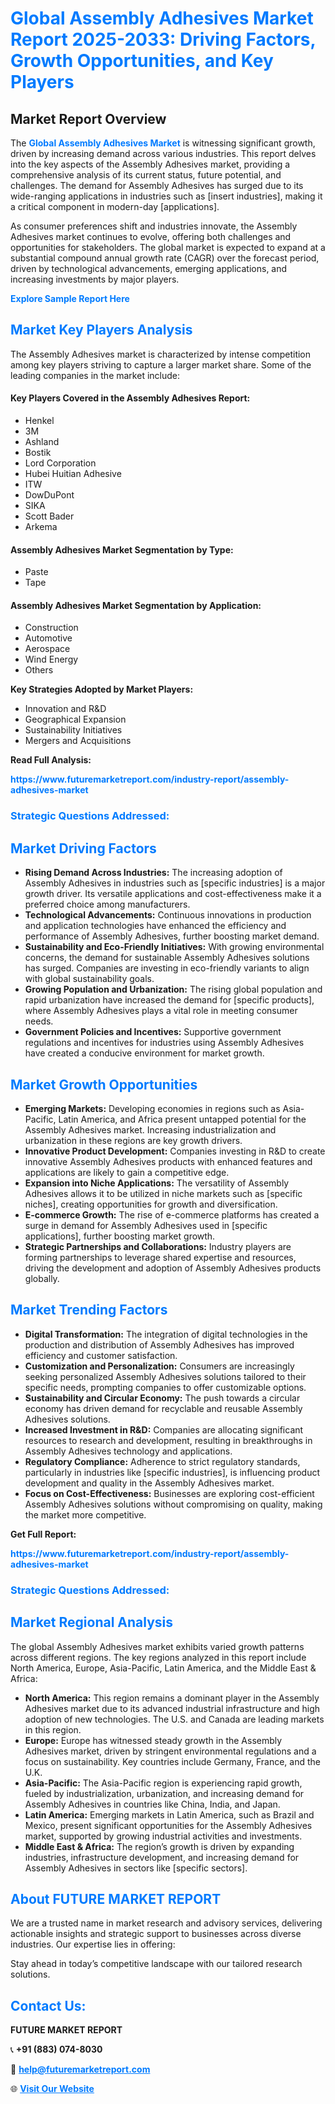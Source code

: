 <h1 style="color: #007BFF;">Global Assembly Adhesives Market Report 2025-2033: Driving Factors, Growth Opportunities, and Key Players</h1>

<section id="overview">
<h2>Market Report Overview</h2>
<p>The <a href="https://www.futuremarketreport.com/industry-report/assembly-adhesives-market" style="color: #007BFF; text-decoration: none;"><strong>Global Assembly Adhesives Market</strong></a> is witnessing significant growth, driven by increasing demand across various industries. This report delves into the key aspects of the Assembly Adhesives market, providing a comprehensive analysis of its current status, future potential, and challenges. The demand for Assembly Adhesives has surged due to its wide-ranging applications in industries such as [insert industries], making it a critical component in modern-day [applications].</p>
<p>As consumer preferences shift and industries innovate, the Assembly Adhesives market continues to evolve, offering both challenges and opportunities for stakeholders. The global market is expected to expand at a substantial compound annual growth rate (CAGR) over the forecast period, driven by technological advancements, emerging applications, and increasing investments by major players.</p>
</section>

<section id="overview">
<p><a href="https://www.futuremarketreport.com/request-sample/reportId=42122" style="color: #007BFF; text-decoration: none;"><strong>Explore Sample Report Here</strong></a></p>
</section>

<section id="key-players">
<h2 style="color: #007BFF;">Market Key Players Analysis</h2>
<p>The Assembly Adhesives market is characterized by intense competition among key players striving to capture a larger market share. Some of the leading companies in the market include:</p>
<h4>Key Players Covered in the Assembly Adhesives Report:</h4>
<ul><li>Henkel</li><li>3M</li><li>Ashland</li><li>Bostik</li><li>Lord Corporation</li><li>Hubei Huitian Adhesive</li><li>ITW</li><li>DowDuPont</li><li>SIKA</li><li>Scott Bader</li><li>Arkema</li></ul>
<h4>Assembly Adhesives Market Segmentation by Type:</h4>
<ul><li>Paste</li><li>Tape</li></ul>

<h4>Assembly Adhesives Market Segmentation by Application:</h4>
<ul><li>Construction</li><li>Automotive</li><li>Aerospace</li><li>Wind Energy</li><li>Others</li></ul>
<p><strong>Key Strategies Adopted by Market Players:</strong></p>
<ul>
<li>Innovation and R&D</li>
<li>Geographical Expansion</li>
<li>Sustainability Initiatives</li>
<li>Mergers and Acquisitions</li>
</ul>
</section>

<section>
<p><strong>Read Full Analysis: </strong></p><a href="https://www.futuremarketreport.com/industry-report/assembly-adhesives-market" style="color: #007BFF; text-decoration: none;"><strong>https://www.futuremarketreport.com/industry-report/assembly-adhesives-market</strong></a>
<h3 style="color: #007BFF;">Strategic Questions Addressed:</h3>
</section>

<section id="driving-factors">
<h2 style="color: #007BFF;">Market Driving Factors</h2>
<ul>
<li><strong>Rising Demand Across Industries:</strong> The increasing adoption of Assembly Adhesives in industries such as [specific industries] is a major growth driver. Its versatile applications and cost-effectiveness make it a preferred choice among manufacturers.</li>
<li><strong>Technological Advancements:</strong> Continuous innovations in production and application technologies have enhanced the efficiency and performance of Assembly Adhesives, further boosting market demand.</li>
<li><strong>Sustainability and Eco-Friendly Initiatives:</strong> With growing environmental concerns, the demand for sustainable Assembly Adhesives solutions has surged. Companies are investing in eco-friendly variants to align with global sustainability goals.</li>
<li><strong>Growing Population and Urbanization:</strong> The rising global population and rapid urbanization have increased the demand for [specific products], where Assembly Adhesives plays a vital role in meeting consumer needs.</li>
<li><strong>Government Policies and Incentives:</strong> Supportive government regulations and incentives for industries using Assembly Adhesives have created a conducive environment for market growth.</li>
</ul>
</section>

<section id="growth-opportunities">
<h2 style="color: #007BFF;">Market Growth Opportunities</h2>
<ul>
<li><strong>Emerging Markets:</strong> Developing economies in regions such as Asia-Pacific, Latin America, and Africa present untapped potential for the Assembly Adhesives market. Increasing industrialization and urbanization in these regions are key growth drivers.</li>
<li><strong>Innovative Product Development:</strong> Companies investing in R&D to create innovative Assembly Adhesives products with enhanced features and applications are likely to gain a competitive edge.</li>
<li><strong>Expansion into Niche Applications:</strong> The versatility of Assembly Adhesives allows it to be utilized in niche markets such as [specific niches], creating opportunities for growth and diversification.</li>
<li><strong>E-commerce Growth:</strong> The rise of e-commerce platforms has created a surge in demand for Assembly Adhesives used in [specific applications], further boosting market growth.</li>
<li><strong>Strategic Partnerships and Collaborations:</strong> Industry players are forming partnerships to leverage shared expertise and resources, driving the development and adoption of Assembly Adhesives products globally.</li>
</ul>
</section>

<section id="trending-factors">
<h2 style="color: #007BFF;">Market Trending Factors</h2>
<ul>
<li><strong>Digital Transformation:</strong> The integration of digital technologies in the production and distribution of Assembly Adhesives has improved efficiency and customer satisfaction.</li>
<li><strong>Customization and Personalization:</strong> Consumers are increasingly seeking personalized Assembly Adhesives solutions tailored to their specific needs, prompting companies to offer customizable options.</li>
<li><strong>Sustainability and Circular Economy:</strong> The push towards a circular economy has driven demand for recyclable and reusable Assembly Adhesives solutions.</li>
<li><strong>Increased Investment in R&D:</strong> Companies are allocating significant resources to research and development, resulting in breakthroughs in Assembly Adhesives technology and applications.</li>
<li><strong>Regulatory Compliance:</strong> Adherence to strict regulatory standards, particularly in industries like [specific industries], is influencing product development and quality in the Assembly Adhesives market.</li>
<li><strong>Focus on Cost-Effectiveness:</strong> Businesses are exploring cost-efficient Assembly Adhesives solutions without compromising on quality, making the market more competitive.</li>
</ul>
</section>

<section>
<p><strong>Get Full Report: </strong></p><a href="https://www.futuremarketreport.com/industry-report/assembly-adhesives-market" style="color: #007BFF; text-decoration: none;"><strong>https://www.futuremarketreport.com/industry-report/assembly-adhesives-market</strong></a>
<h3 style="color: #007BFF;">Strategic Questions Addressed:</h3>
</section>


<section id="regional-analysis">
<h2 style="color: #007BFF;">Market Regional Analysis</h2>
<p>The global Assembly Adhesives market exhibits varied growth patterns across different regions. The key regions analyzed in this report include North America, Europe, Asia-Pacific, Latin America, and the Middle East & Africa:</p>
<ul>
<li><strong>North America:</strong> This region remains a dominant player in the Assembly Adhesives market due to its advanced industrial infrastructure and high adoption of new technologies. The U.S. and Canada are leading markets in this region.</li>
<li><strong>Europe:</strong> Europe has witnessed steady growth in the Assembly Adhesives market, driven by stringent environmental regulations and a focus on sustainability. Key countries include Germany, France, and the U.K.</li>
<li><strong>Asia-Pacific:</strong> The Asia-Pacific region is experiencing rapid growth, fueled by industrialization, urbanization, and increasing demand for Assembly Adhesives in countries like China, India, and Japan.</li>
<li><strong>Latin America:</strong> Emerging markets in Latin America, such as Brazil and Mexico, present significant opportunities for the Assembly Adhesives market, supported by growing industrial activities and investments.</li>
<li><strong>Middle East & Africa:</strong> The region’s growth is driven by expanding industries, infrastructure development, and increasing demand for Assembly Adhesives in sectors like [specific sectors].</li>
</ul>
</section>

<footer>
<h2 style="color: #007BFF;">About FUTURE MARKET REPORT</h2>
<p>We are a trusted name in market research and advisory services, delivering actionable insights and strategic support to businesses across diverse industries. Our expertise lies in offering:</p>

<p>Stay ahead in today’s competitive landscape with our tailored research solutions.</p>

<h2 style="color: #007BFF;">Contact Us:</h2>
<p><strong>FUTURE MARKET REPORT</strong></p>
<p>📞 <strong>+91 (883) 074-8030</strong></p>
<p>📧 <strong><a href="mailto:help@futuremarketreport.com" style="color: #007BFF;">help@futuremarketreport.com</a></strong></p>
<p>🌐 <strong><a href="https://www.futuremarketreport.com/" style="color: #007BFF;">Visit Our Website</a></strong></p>
</footer>